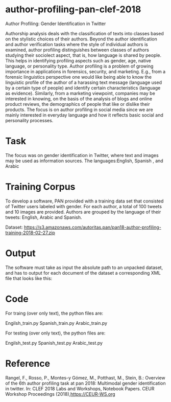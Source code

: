 # author-profiling-pan-clef-2018
Author Profiling: Gender Identification in Twitter

Authorship analysis deals with the classification of texts into classes based on the stylistic choices of their authors.
Beyond the author identification and author verification tasks where the style of individual authors is examined, 
author profiling distinguishes between classes of authors studying their sociolect aspect, that is, how language is shared by
people. This helps in identifying profiling aspects such as gender, age, native language, or personality type.
Author profiling is a problem of growing importance in applications in forensics, security, and marketing.
E.g., from a forensic linguistics perspective one would like being able to know the linguistic profile of the author 
of a harassing text message (language used by a certain type of people) and identify certain characteristics
(language as evidence). Similarly, from a marketing viewpoint, companies may be interested in knowing, on the basis of 
the analysis of blogs and online product reviews, the demographics of people that like or dislike their products. 
The focus is on author profiling in social media since we are mainly interested in everyday language and how it reflects 
basic social and personality processes.

# Task

The focus was on gender identification in Twitter, where text and images may be used as information sources.
The languages:English, Spanish , and Arabic

# Training Corpus

To develop a software, PAN provided with a training data set that consisted of Twitter users labeled with gender. 
For each author, a total of 100 tweets and 10 images are provided. Authors are grouped by the language of their
tweets: English, Arabic and Spanish.

Dataset: https://s3.amazonaws.com/autoritas.pan/pan18-author-profiling-training-2018-02-27.zip

# Output

The software must take as input the absolute path to an unpacked dataset, and has to output for each document of the dataset
a corresponding XML file that looks like this:

  <author id="author-id"
	  lang="en|es|ar"
	  gender_txt="male|female"
	  gender_img="male|female"
	  gender_comb="male|female"
  />

# Code

For traing (over only text), the python files are:

Engilsh_train.py
Spanish_train.py
Arabic_train.py

For testing (over only text), the python files are:

Engilsh_test.py
Spanish_test.py
Arabic_test.py

# Reference

Rangel, F., Rosso, P., Montes-y Gómez, M., Potthast, M., Stein, B.: Overview of the 6th 
author profiling task at pan 2018: Multimodal gender identification in twitter. In: CLEF
2018 Labs and Workshops, Notebook Papers. CEUR Workshop Proceedings (2018),https://CEUR-WS.org
